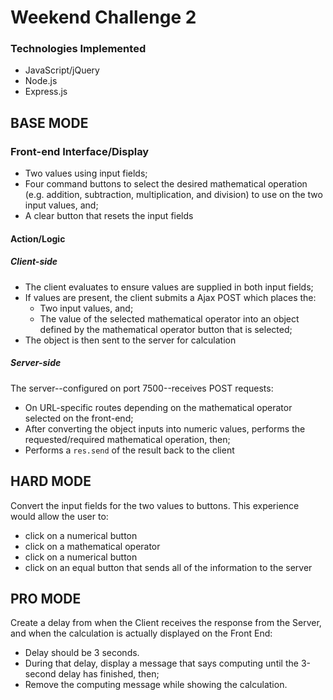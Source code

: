 # Weekend Challenge 2
### Technologies Implemented
* JavaScript/jQuery
* Node.js
* Express.js

## BASE MODE
### Front-end Interface/Display
* Two values using input fields;
* Four command buttons to select the desired mathematical operation (e.g. addition, subtraction, multiplication, and division) to use on the two input values, and;
* A clear button that resets the input fields

#### Action/Logic
##### Client-side
* The client evaluates to ensure values are supplied in both input fields;
* If values are present, the client submits a Ajax POST which places the:
  * Two input values, and;
  * The value of the selected mathematical operator into an object defined by the mathematical operator button that is selected;
* The object is then sent to the server for calculation

##### Server-side
The server--configured on port 7500--receives POST requests:
* On URL-specific routes depending on the mathematical operator selected on the front-end;
* After converting the object inputs into numeric values, performs the requested/required mathematical operation, then;
* Performs a ```res.send``` of the result back to the client



## HARD MODE
Convert the input fields for the two values to buttons. This experience would allow the user to:
* click on a numerical button
* click on a mathematical operator
* click on a numerical button
* click on an equal button that sends all of the information to the server

## PRO MODE
Create a delay from when the Client receives the response from the Server, and when the calculation is actually displayed on the Front End:
* Delay should be 3 seconds.
* During that delay, display a message that says computing until the 3-second delay has finished, then;
* Remove the computing message while showing the calculation.
